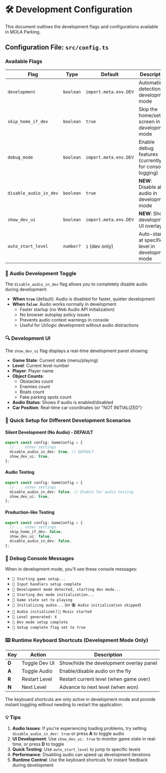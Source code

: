 # 🛠️ Development Configuration

This document outlines the development flags and configurations available in MOLA Parking.

## Configuration File: `src/config.ts`

### Available Flags

| Flag                   | Type      | Default               | Description                                           |
| ---------------------- | --------- | --------------------- | ----------------------------------------------------- |
| `development`          | `boolean` | `import.meta.env.DEV` | Automatic detection of development mode               |
| `skip_home_if_dev`     | `boolean` | `true`                | Skip the home/setup screen in development mode        |
| `debug_mode`           | `boolean` | `import.meta.env.DEV` | Enable debug features (currently for console logging) |
| `disable_audio_in_dev` | `boolean` | `true`                | **NEW**: Disable all audio in development mode        |
| `show_dev_ui`          | `boolean` | `import.meta.env.DEV` | **NEW**: Show development UI overlay                  |
| `auto_start_level`     | `number?` | `1` (dev only)        | Auto-start at specific level in development mode      |

### 🎵 Audio Development Toggle

The `disable_audio_in_dev` flag allows you to completely disable audio during development:

- **When `true`** (default): Audio is disabled for faster, quieter development
- **When `false`**: Audio works normally in development
  - Faster startup (no Web Audio API initialization)
  - No browser autoplay policy issues
  - Prevents audio context warnings in console
  - Useful for UI/logic development without audio distractions

### 🔍 Development UI

The `show_dev_ui` flag displays a real-time development panel showing:

- **Game State**: Current state (menu/playing)
- **Level**: Current level number
- **Player**: Player name
- **Object Counts**:
  - Obstacles count
  - Enemies count
  - Boats count
  - Fake parking spots count
- **Audio Status**: Shows if audio is enabled/disabled
- **Car Position**: Real-time car coordinates (or "NOT INITIALIZED")

### 🚀 Quick Setup for Different Development Scenarios

#### Silent Development (No Audio) - **DEFAULT**

```typescript
export const config: GameConfig = {
  // ... other settings
  disable_audio_in_dev: true, // DEFAULT
  show_dev_ui: true,
};
```

#### Audio Testing

```typescript
export const config: GameConfig = {
  // ... other settings
  disable_audio_in_dev: false, // Enable for audio testing
  show_dev_ui: true,
};
```

#### Production-like Testing

```typescript
export const config: GameConfig = {
  // ... other settings
  skip_home_if_dev: false,
  show_dev_ui: false,
  disable_audio_in_dev: false,
};
```

### 🐛 Debug Console Messages

When in development mode, you'll see these console messages:

- `🔧 Starting game setup...`
- `🔧 Input handlers setup complete`
- `🔧 Development mode detected, starting dev mode...`
- `🚀 Starting dev mode initialization...`
- `🚀 Game state set to playing`
- `🚀 Initializing audio...` (or `🔇 Audio initialization skipped`)
- `🚀 Audio initialized` / `🚀 Music started`
- `🚀 Level generated: X`
- `🔧 Dev mode setup complete`
- `🔧 Setup complete flag set to true`

### ⌨️ **Runtime Keyboard Shortcuts** (Development Mode Only)

| Key   | Action        | Description                             |
| ----- | ------------- | --------------------------------------- |
| **D** | Toggle Dev UI | Show/hide the development overlay panel |
| **A** | Toggle Audio  | Enable/disable audio on the fly         |
| **R** | Restart Level | Restart current level (when game over)  |
| **N** | Next Level    | Advance to next level (when won)        |

The keyboard shortcuts are only active in development mode and provide instant toggling without needing to restart the application.

### 💡 Tips

1. **Audio Issues**: If you're experiencing loading problems, try setting `disable_audio_in_dev: true` or press **A** to toggle audio
2. **UI Development**: Use `show_dev_ui: true` to monitor game state in real-time, or press **D** to toggle
3. **Quick Testing**: Use `auto_start_level` to jump to specific levels
4. **Performance**: Disabling audio can speed up development iterations
5. **Runtime Control**: Use the keyboard shortcuts for instant feedback during development
